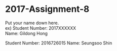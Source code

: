 # 2017-Assignment-8

Put your name down here.  
ex) Student Number: 2017XXXXXX  
Name: Gildong Hong

Student Number: 2016726015
Name: Seungsoo Shin
